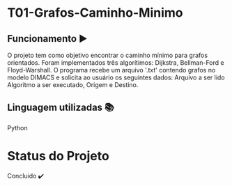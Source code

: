 # T01-Grafos-Caminho-Minimo

## Funcionamento ▶️

O projeto tem como objetivo encontrar o caminho mínimo para grafos orientados. Foram implementados três algorítimos:
Dijkstra, Bellman-Ford e Floyd-Warshall. O programa recebe um arquivo '.txt' contendo grafos no modelo DIMACS e solicita ao usuário os seguintes dados: Arquivo a ser lido
Algorítmo a ser executado, Origem e Destino.

## Linguagem utilizadas :books:

Python

# Status do Projeto
Concluido :heavy_check_mark:
